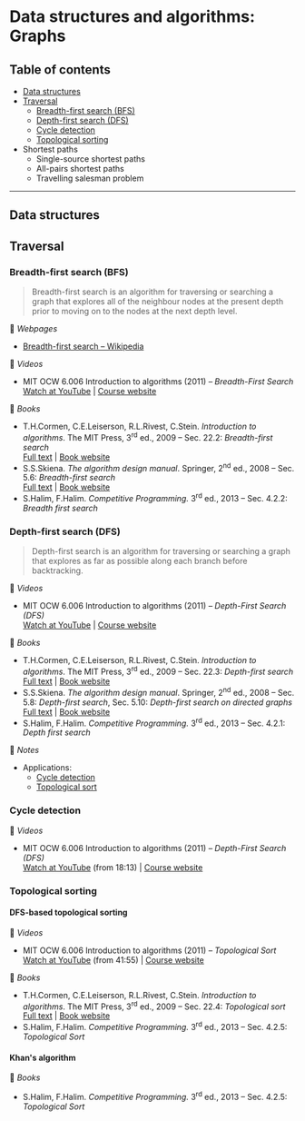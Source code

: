 # Data structures and algorithms: Graphs

## Table of contents

* [Data structures](#data-structures)
* [Traversal](#traversal)
	* [Breadth-first search (BFS)](#breadth-first-search-bfs)
	* [Depth-first search (DFS)](#depth-first-search-dfs)
	* [Cycle detection](#cycle-detection)
	* [Topological sorting](#topological-sorting)
* Shortest paths
	* Single-source shortest paths
	* All-pairs shortest paths
	* Travelling salesman problem

---

## Data structures

## Traversal

### Breadth-first search (BFS)

> Breadth-first search is an algorithm for traversing or searching a graph that explores all of the neighbour nodes at the present depth prior to moving on to the nodes at the next depth level.

:link: *Webpages*

* [Breadth-first search &ndash; Wikipedia](https://en.wikipedia.org/wiki/Breadth-first_search)

:movie_camera: *Videos*

* MIT OCW 6.006 Introduction to algorithms (2011) &ndash; *Breadth-First Search*\
[Watch at YouTube](https://www.youtube.com/watch?v=s-CYnVz-uh4) | [Course website](https://ocw.mit.edu/courses/electrical-engineering-and-computer-science/6-006-introduction-to-algorithms-fall-2011/index.htm)

:book: *Books*

* T.H.Cormen, C.E.Leiserson, R.L.Rivest, C.Stein. *Introduction to algorithms*. The MIT Press, 3<sup>rd</sup> ed., 2009 &ndash; Sec. 22.2: *Breadth-first search*\
[Full text](https://labs.xjtudlc.com/labs/wldmt/reading%20list/books/Algorithms%20and%20optimization/Introduction%20to%20Algorithms.pdf) | [Book website](https://mitpress.mit.edu/books/introduction-algorithms-third-edition)
* S.S.Skiena. *The algorithm design manual*. Springer, 2<sup>nd</sup> ed., 2008 &ndash; Sec. 5.6: *Breadth-first search*\
[Full text](http://mimoza.marmara.edu.tr/~msakalli/cse706_12/SkienaTheAlgorithmDesignManual.pdf) | [Book website](http://www.algorist.com/)
* S.Halim, F.Halim. *Competitive Programming.* 3<sup>rd</sup> ed., 2013 &ndash; Sec. 4.2.2: *Breadth first search*

<!-- :memo: *Notes*

* Applications:
	* Connected components
	* Two-colouring -->

### Depth-first search (DFS)

> Depth-first search is an algorithm for traversing or searching a graph that explores as far as possible along each branch before backtracking.

:movie_camera: *Videos*

* MIT OCW 6.006 Introduction to algorithms (2011) &ndash; *Depth-First Search (DFS)*\
[Watch at YouTube](https://www.youtube.com/watch?v=AfSk24UTFS8) | [Course website](https://ocw.mit.edu/courses/electrical-engineering-and-computer-science/6-006-introduction-to-algorithms-fall-2011/index.htm)

:book: *Books*

* T.H.Cormen, C.E.Leiserson, R.L.Rivest, C.Stein. *Introduction to algorithms*. The MIT Press, 3<sup>rd</sup> ed., 2009 &ndash; Sec. 22.3: *Depth-first search*\
[Full text](https://labs.xjtudlc.com/labs/wldmt/reading%20list/books/Algorithms%20and%20optimization/Introduction%20to%20Algorithms.pdf) | [Book website](https://mitpress.mit.edu/books/introduction-algorithms-third-edition)
* S.S.Skiena. *The algorithm design manual*. Springer, 2<sup>nd</sup> ed., 2008 &ndash; Sec. 5.8: *Depth-first search*, Sec. 5.10: *Depth-first search on directed graphs*\
[Full text](http://mimoza.marmara.edu.tr/~msakalli/cse706_12/SkienaTheAlgorithmDesignManual.pdf) | [Book website](http://www.algorist.com/)
* S.Halim, F.Halim. *Competitive Programming.* 3<sup>rd</sup> ed., 2013 &ndash; Sec. 4.2.1: *Depth first search*

:memo: *Notes*

* Applications:
 	* [Cycle detection](#cycle-detection)
	* [Topological sort](#topological-sort)

### Cycle detection

:movie_camera: *Videos*

* MIT OCW 6.006 Introduction to algorithms (2011) &ndash; *Depth-First Search (DFS)*\
[Watch at YouTube](https://www.youtube.com/AfSk24UTFS8?t=1093) (from 18:13) | [Course website](https://ocw.mit.edu/courses/electrical-engineering-and-computer-science/6-006-introduction-to-algorithms-fall-2011/index.htm)

### Topological sorting

#### DFS-based topological sorting

:movie_camera: *Videos*

* MIT OCW 6.006 Introduction to algorithms (2011) &ndash; *Topological Sort*\
[Watch at YouTube](https://www.youtube.com/watch?v=AfSk24UTFS8&t=2515) (from 41:55) | [Course website](https://ocw.mit.edu/courses/electrical-engineering-and-computer-science/6-006-introduction-to-algorithms-fall-2011/index.htm)

:book: *Books*

* T.H.Cormen, C.E.Leiserson, R.L.Rivest, C.Stein. *Introduction to algorithms*. The MIT Press, 3<sup>rd</sup> ed., 2009 &ndash; Sec. 22.4: *Topological sort*\
[Full text](https://labs.xjtudlc.com/labs/wldmt/reading%20list/books/Algorithms%20and%20optimization/Introduction%20to%20Algorithms.pdf) | [Book website](https://mitpress.mit.edu/books/introduction-algorithms-third-edition)
* S.Halim, F.Halim. *Competitive Programming.* 3<sup>rd</sup> ed., 2013 &ndash; Sec. 4.2.5: *Topological Sort*

#### Khan's algorithm

:book: *Books*

* S.Halim, F.Halim. *Competitive Programming.* 3<sup>rd</sup> ed., 2013 &ndash; Sec. 4.2.5: *Topological Sort*
